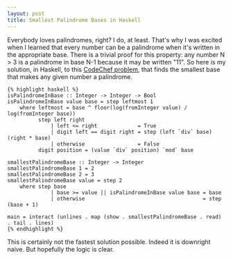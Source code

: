 ```yaml
---
layout: post
title: Smallest Palindrome Bases in Haskell
---
```

Everybody loves palindromes, right? I do, at least. That's why I was excited
when I learned that every number can be a palindrome when it's written in the
appropriate base. There is a trivial proof for this property: any number N > 3
is a palindrome in base N-1 because it may be written "11". So here is my
solution, in Haskell, to this [CodeChef
problem](http://www.codechef.com/problems/K2), that finds the smallest base
that makes any given number a palindrome.

    {% highlight haskell %}
    isPalindromeInBase :: Integer -> Integer -> Bool
    isPalindromeInBase value base = step leftmost 1
        where leftmost = base ^ floor(log(fromInteger value) / log(fromInteger base))
              step left right
                  | left <= right             = True
                  | digit left == digit right = step (left `div` base) (right * base)
                  | otherwise                 = False
              digit position = (value `div` position) `mod` base
    
    smallestPalindromeBase :: Integer -> Integer
    smallestPalindromeBase 1 = 2
    smallestPalindromeBase 2 = 3
    smallestPalindromeBase value = step 2
        where step base 
                  | base >= value || isPalindromeInBase value base = base
                  | otherwise                                      = step (base + 1)
    
    main = interact (unlines . map (show . smallestPalindromeBase . read) . tail . lines)
    {% endhighlight %}

This is certainly not the fastest solution possible. Indeed it is downright
naive. But hopefully the logic is clear.
